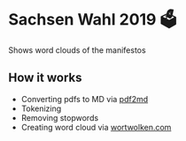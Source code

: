 # Sachsen Wahl 2019 :ballot_box:

Shows word clouds of the manifestos

## How it works

* Converting pdfs to MD via [pdf2md](http://pdf2md.morethan.io/)
* Tokenizing
* Removing stopwords
* Creating word cloud via [wortwolken.com](https://www.wortwolken.com/)